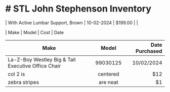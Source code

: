 # # STL John Stephenson Inventory  
|   With Active Lumbar Support, Brown | 10-02-2024 | $199.00 |  |




| Make       | Model           | Cost  | Date 


| Make        | Model           | Date Purchased  |
| ------------- |:-------------:| -----:|
| La-Z-Boy Westley Big & Tall Executive Office Chair      | 99030125 | 10/02/2024 |
| col 2 is      | centered      |   $12 |
| zebra stripes | are neat      |    $1 |
